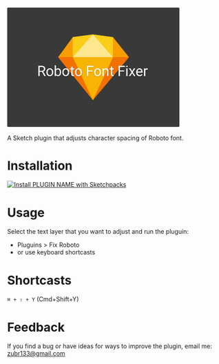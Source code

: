 <p><img width="400px" src="https://raw.githubusercontent.com/zubr133/Sketch-Roboto-Font-Fixer/master/Sketch-Roboto-font-fixer@2x.png" alt="Sketch Roboto font fixer"></p>

A Sketch plugin that adjusts character spacing of Roboto font.

# Installation
[![Install PLUGIN NAME with Sketchpacks](http://sketchpacks-com.s3.amazonaws.com/assets/badges/sketchpacks-badge-install.png "Install PLUGIN NAME with Sketchpacks")](https://sketchpacks.com/zubr133/Sketch-Roboto-Font-Fixer/install)

# Usage
Select the text layer that you want to adjust and run the pluguin:
- Pluguins > Fix Roboto
- or use keyboard shortcasts

# Shortcasts
`⌘ + ⇧ + Y` (Cmd+Shift+Y)

# Feedback
If you find a bug or have ideas for ways to improve the plugin, email me: zubr133@gmail.com
